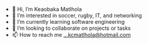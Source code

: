 - 👋 Hi, I’m Keaobaka Matlhola
- 👀 I’m interested in soccer, rugby, IT, and networking
- 🌱 I’m currently learning software engineering
- 💞️ I’m looking to collaborate on projects or tasks 
- 📫 How to reach me ...kcmatlhola@hotmail.com

<!---
kcmatlhola92/kcmatlhola92 is a ✨ special ✨ repository because its `README.md` (this file) appears on your GitHub profile.
You can click the Preview link to take a look at your changes.
--->
